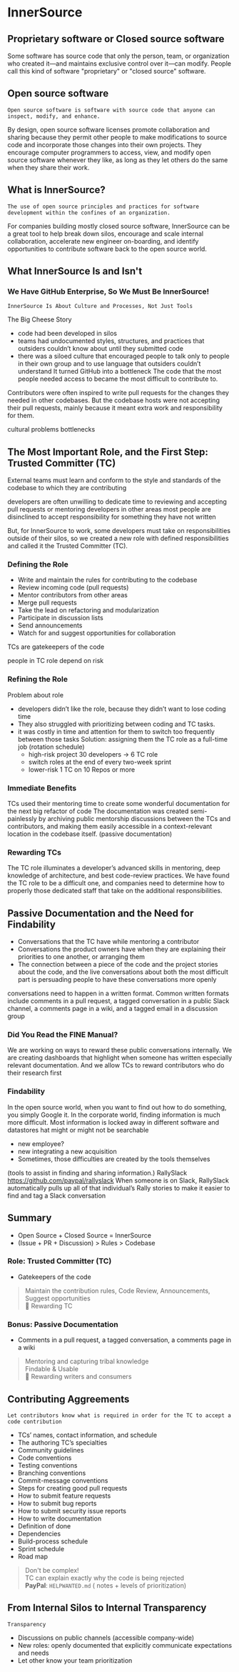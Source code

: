 # InnerSource
## Proprietary software or Closed source software
Some software has source code that only the person, team, or organization who created it—and maintains exclusive control over it—can modify. People call this kind of software "proprietary" or "closed source" software.

## Open source software
```
Open source software is software with source code that anyone can inspect, modify, and enhance.
```
By design, open source software licenses promote collaboration and sharing because they permit other people to make modifications to source code and incorporate those changes into their own projects. They encourage computer programmers to access, view, and modify open source software whenever they like, as long as they let others do the same when they share their work.

## What is InnerSource?
```
The use of open source principles and practices for software development within the confines of an organization.
```
For companies building mostly closed source software, InnerSource can be a great tool to help break down silos, encourage and scale internal collaboration, accelerate new engineer on-boarding, and identify opportunities to contribute software back to the open source world.


## What InnerSource Is and Isn't
### We Have GitHub Enterprise, So We Must Be InnerSource!
```
InnerSource Is About Culture and Processes, Not Just Tools
```

The Big Cheese Story
* code had been developed in silos
* teams had undocumented styles, structures, and practices that outsiders couldn’t know about until they submitted code
* there was a siloed culture that encouraged people to talk only to people in their own group and to use language that outsiders couldn’t understand
It turned GitHub into a bottleneck
The code that the most people needed access to became the most difficult to contribute to.

Contributors were often inspired to write pull requests for the changes they needed in other codebases. But the codebase hosts were not accepting their pull requests, mainly because it meant extra work and responsibility for them.

cultural problems
bottlenecks

## The Most Important Role, and the First Step: Trusted Committer (TC)

External teams must learn and conform to the style and standards of the codebase to which they are contributing

developers are often unwilling to dedicate time to reviewing and accepting pull requests or mentoring developers in other areas
most people are disinclined to accept responsibility for something they have not written

But, for InnerSource to work, some developers must take on responsibilities outside of their silos, so we created a new role with defined responsibilities and called it the Trusted Committer (TC). 

### Defining the Role
* Write and maintain the rules for contributing to the codebase
* Review incoming code (pull requests)
* Mentor contributors from other areas
* Merge pull requests
* Take the lead on refactoring and modularization
* Participate in discussion lists
* Send announcements
* Watch for and suggest opportunities for collaboration

TCs are gatekeepers of the code

people in TC role depend on risk

### Refining the Role
Problem about role
* developers didn’t like the role, because they didn’t want to lose coding time
* They also struggled with prioritizing between coding and TC tasks.
* it was costly in time and attention for them to switch too frequently between those tasks
Solution: assigning them the TC role as a full-time job (rotation schedule)
	* high-risk project 30 developers -> 6 TC role
	* switch roles at the end of every two-week sprint
	* lower-risk 1 TC on 10 Repos or more

### Immediate Benefits
TCs used their mentoring time to create some wonderful documentation for the next big refactor of code
The documentation was created semi-painlessly by archiving public mentorship discussions between the TCs and contributors, and making them easily accessible in a context-relevant location in the codebase itself. (passive documentation)

### Rewarding TCs
The TC role illuminates a developer’s advanced skills in mentoring, deep knowledge of architecture, and best code-review practices. We have found the TC role to be a difficult one, and companies need to determine how to properly  those dedicated staff that take on the additional responsibilities.

## Passive Documentation and the Need for Findability
* Conversations that the TC have while mentoring a contributor 
* Conversations the product owners have when they are explaining their priorities to one another, or arranging them
* The connection between a piece of the code and the project stories about the code, and the live conversations about both
the most difficult part is persuading people to have these conversations more openly

conversations need to happen in a written format. Common written formats include comments in a pull request, a tagged conversation in a public Slack channel, a comments page in a wiki, and a tagged email in a discussion group

### Did You Read the FINE Manual?
We are working on ways to reward these public conversations internally. We are creating dashboards that highlight when someone has written especially relevant documentation. And we allow TCs to reward contributors who do their research first

### Findability
In the open source world, when you want to find out how to do something, you simply Google it. In the corporate world, finding information is much more difficult. Most information is locked away in different software and datastores hat might or might not be searchable
* new employee?
* new integrating a new acquisition
* Sometimes, those difficulties are created by the tools themselves

(tools to assist in finding and sharing information.)
RallySlack
https://github.com/paypal/rallyslack
When someone is on Slack, RallySlack automatically pulls up all of that individual’s
Rally stories to make it easier to find and tag a Slack conversation

## Summary
* Open Source + Closed Source = InnerSource
* (Issue + PR + Discussion) > Rules > Codebase
### Role: Trusted Committer (TC)
* Gatekeepers of the code
> Maintain the contribution rules, Code Review, Announcements, Suggest opportunities  
> 🎁 Rewarding TC
### Bonus: Passive Documentation
* Comments in a pull request, a tagged conversation, a comments page in a wiki
> Mentoring and capturing tribal knowledge  
> Findable & Usable  
> 🎁 Rewarding writers and consumers

## Contributing Aggreements
```
Let contributors know what is required in order for the TC to accept a code contribution
```
* TCs’ names, contact information, and schedule
* The authoring TC’s specialties
* Community guidelines
* Code conventions
* Testing conventions
* Branching conventions
* Commit-message conventions
* Steps for creating good pull requests
* How to submit feature requests
* How to submit bug reports
* How to submit security issue reports
* How to write documentation
* Definition of done
* Dependencies
* Build-process schedule
* Sprint schedule
* Road map

> Don't be complex!  
> TC can explain exactly why the code is being rejected  
> **PayPal**: `HELPWANTED.md` ( notes + levels of prioritization)

## From Internal Silos to Internal Transparency
```
Transparency
```
* Discussions on public channels (accessible company-wide)
* New roles: openly documented that explicitly communicate expectations and needs
* Let other know your team prioritization
